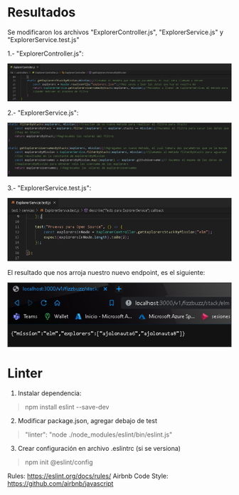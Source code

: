 # Resultados
Se modificaron los archivos "ExplorerController.js", "ExplorerService.js" y "ExplorerService.test.js"

1.- "ExplorerController.js":

![Screenshot](https://github.com/FelipeReyesMi/Fizzbuzz-/blob/master/imagenes/explorerController.png)

2.- "ExplorerService.js":

![Screenshot](https://github.com/FelipeReyesMi/Fizzbuzz-/blob/master/imagenes/explorerServices.png)

3.- "ExplorerService.test.js":

![Screenshot](https://github.com/FelipeReyesMi/Fizzbuzz-/blob/master/imagenes/test.png)

El resultado que nos arroja nuestro nuevo endpoint, es el siguiente:

![Screenshot](https://github.com/FelipeReyesMi/Fizzbuzz-/blob/master/imagenes/result.png)


# Linter

1. Instalar dependencia:

> npm install eslint --save-dev

2. Modificar package.json, agregar debajo de test

> "linter": "node ./node_modules/eslint/bin/eslint.js"

3. Crear configuración en archivo .eslintrc (si se versiona)

> npm init @eslint/config

Rules: https://eslint.org/docs/rules/
Airbnb Code Style: https://github.com/airbnb/javascript
